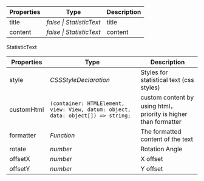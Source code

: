| Properties | Type                   | Description |
| ---------- | ---------------------- | ----------- |
| title      | _false \| StatisticText_ | title       |
| content    | _false \| StatisticText_ | content     |

StatisticText

| Properties | Type     | Description                       |
| ---------- | -------- | --------------------------------- |
| style      | _CSSStyleDeclaration_   | Styles for statistical text (css styles)       |
| customHtml | `(container: HTMLElement, view: View, datum: object, data: object[]) => string;` | custom content by using html，priority is higher than formatter |
| formatter  | _Function_ | The formatted content of the text |
| rotate     | _number_   | Rotation Angle                    |
| offsetX    | _number_   | X offset                          |
| offsetY    | _number_   | Y offset                          |
